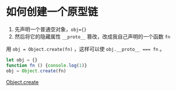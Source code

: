 # 如何创建一个原型链

1. 先声明一个普通空对象，`obj={}`
2. 然后将它的隐藏属性 `__proto__` 篡改，改成我自己声明的一个函数 `fn`

用 `obj = Object.create(fn)` ，这样可以使 `obj.__proto__ === fn` 。

```javascript
let obj = {}
function fn () {console.log(1)}
obj = Object.create(fn)
```

[Object.create](https://developer.mozilla.org/zh-CN/docs/Web/JavaScript/Reference/Global_Objects/Object/create)
